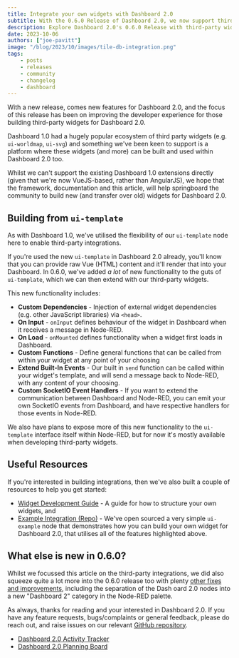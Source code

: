 ```yaml
---
title: Integrate your own widgets with Dashboard 2.0
subtitle: With the 0.6.0 Release of Dashboard 2.0, we now support third-party widget integration. Read more in this deep dive.
description: Explore Dashboard 2.0's 0.6.0 Release with third-party widget support. Learn more, build your widgets, and join our community on GitHub.
date: 2023-10-06
authors: ["joe-pavitt"]
image: "/blog/2023/10/images/tile-db-integration.png"
tags:
    - posts
    - releases
    - community
    - changelog
    - dashboard
---
```


With a new release, comes new features for Dashboard 2.0, and the focus of this release has been on improving the developer experience for those building third-party widgets for Dashboard 2.0.

<!--more-->

Dashboard 1.0 had a hugely popular ecosystem of third party widgets (e.g. `ui-worldmap`, `ui-svg`) and something we've been keen to support is a platform where these widgets (and more) can be built and used within Dashboard 2.0 too.

Whilst we can't support the existing Dashboard 1.0 extensions directly (given that we're now VueJS-based, rather than AngularJS), we hope that the framework, documentation and this article, will help springboard the community to build new (and transfer over old) widgets for Dashboard 2.0.

## Building from `ui-template`

As with Dashboard 1.0, we've utilised the flexibility of our `ui-template` node here to enable third-party integrations.

If you're used the new `ui-template` in Dashboard 2.0 already, you'll know that you can provide raw Vue (HTML) content and it'll render that into your Dashboard. In 0.6.0, we've added _a lot_ of new functionality to the guts of `ui-template`, which we can then extend with our third-party widgets.

This new functionality includes:

- **Custom Dependencies** - Injection of external widget dependencies (e.g. other JavaScript libraries) via `<head>`.
- **On Input** - `onInput` defines behaviour of the widget in Dashboard when it receives a message in Node-RED.
- **On Load** - `onMounted` defines functionality when a widget first loads in Dashboard.
- **Custom Functions** - Define general functions that can be called from within your widget at any point of your choosing
- **Extend Built-In Events** - Our built in `send` function can be called within your widget's template, and will send a message back to Node-RED, with any content of your choosing.
- **Custom SocketIO Event Handlers** - If you want to extend the communication between Dashboard and Node-RED, you can emit your own SocketIO events from Dashboard, and have respective handlers for those events in Node-RED.

We also have plans to expose more of this new functionality to the `ui-template` interface itself within Node-RED, but for now it's mostly available when developing third-party widgets.

## Useful Resources

If you're interested in building integrations, then we've also built a couple of resources to help you get started:

- [Widget Development Guide](https://dashboard.flowfuse.com/contributing/widgets/third-party.html) - A guide for how to structure your own widgets, and 
- [Example Integration (Repo)](https://github.com/FlowFuse/node-red-dashboard-example-node) - We've open sourced a very simple `ui-example` node that demonstrates how you can build your own widget for Dashboard 2.0, that utilises all of the features highlighted above.

## What else is new in 0.6.0?

Whilst we focussed this article on the third-party integrations, we did also squeeze quite a lot more into the 0.6.0 release too with plenty [other fixes and improvements](https://github.com/FlowFuse/node-red-dashboard/releases/tag/v0.6.0), including the separation of the Dash oard 2.0 nodes into a new "Dashboard 2" category in the Node-RED palette.

As always, thanks for reading and your interested in Dashboard 2.0. If you have any feature requests, bugs/complaints or general feedback, please do reach out, and raise issues on our relevant [GitHub repository](https://github.com/FlowFuse/node-red-dashboard).

- [Dashboard 2.0 Activity Tracker](https://github.com/orgs/FlowFuse/projects/15/views/1)
- [Dashboard 2.0 Planning Board](https://github.com/orgs/FlowFuse/projects/15/views/4)